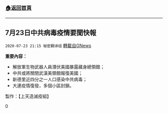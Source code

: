 ###  [:house:返回首頁](https://github.com/ourhimalayas/txt)
---

## 7月23日中共病毒疫情要聞快報
`2020-07-23 21:15 秘密翻译组` [轉載自GNews](https://gnews.org/zh-hant/274328/)

**重要內容：**

- 解放軍生物武器人員潛伏美國暴露藏身總領館；
- 中共或將關閉武漢美領館報復美國；
- 新德里近四分之一人口感染中共病毒；
- 大連疫情復發，多個小區封鎖。




製作：【上天造滅疫組】

0

